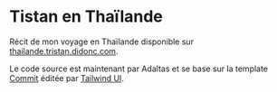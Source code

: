 # Tistan en Thaïlande

Récit de mon voyage en Thaïlande disponible sur [thailande.tristan.didonc.com](https://thailande.tristan.didonc.com/).

Le code source est maintenant par Adaltas et se base sur la template [Commit](https://tailwindui.com/templates/commit) éditée par [Tailwind UI](https://tailwindui.com).
